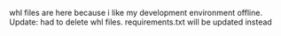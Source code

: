 whl files are here because i like my development environment offline.
Update: had to delete whl files. requirements.txt will be updated instead